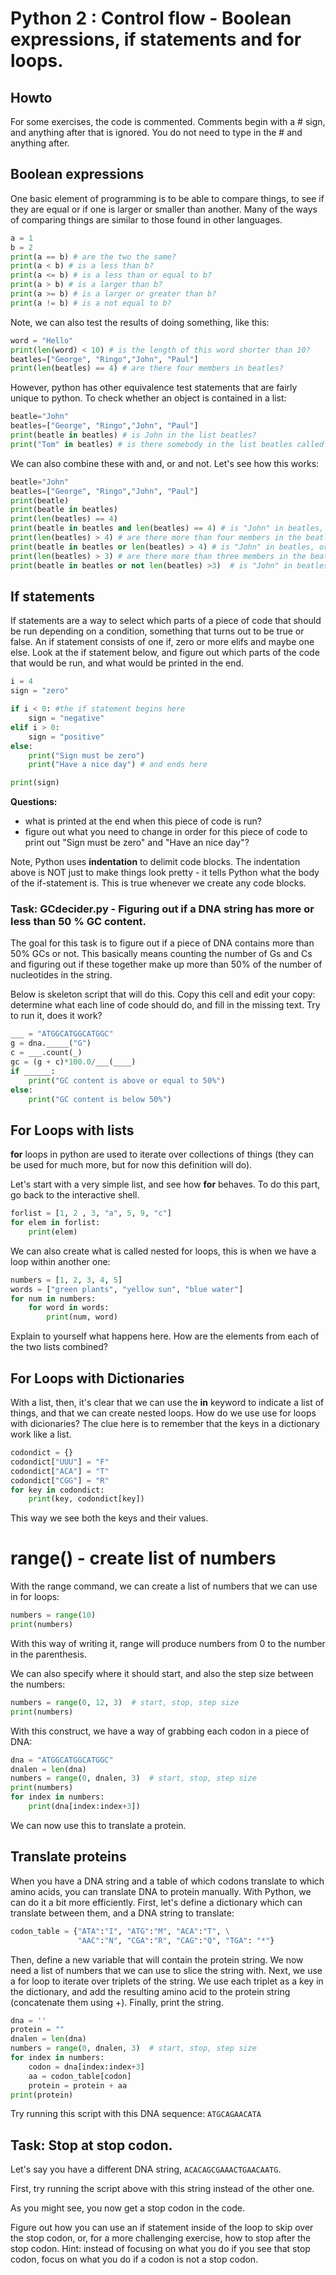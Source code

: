 # Python 2 : Control flow - Boolean expressions, if statements and for loops.
## Howto

For some exercises, the code is commented. Comments begin with a # sign, and anything after that is ignored. You do not need to type in the # and anything after.

## Boolean expressions

One basic element of programming is to be able to compare things, to see if they are equal or if one is larger or smaller than another. Many of the ways of comparing things are similar to those found in other languages.

```Python
a = 1
b = 2
print(a == b) # are the two the same?
print(a < b) # is a less than b?
print(a <= b) # is a less than or equal to b?
print(a > b) # is a larger than b?
print(a >= b) # is a larger or greater than b?
print(a != b) # is a not equal to b?
```

Note, we can also test the results of doing something, like this:

```Python
word = "Hello"
print(len(word) < 10) # is the length of this word shorter than 10?
beatles=["George", "Ringo","John", "Paul"]
print(len(beatles) == 4) # are there four members in beatles?
```

However, python has other equivalence test statements that are fairly
unique to python. To check whether an object is contained in a list:

```Python
beatle="John"
beatles=["George", "Ringo","John", "Paul"]
print(beatle in beatles) # is John in the list beatles?
print("Tom" in beatles) # is there somebody in the list beatles called Tom?
```

We can also combine these with and, or and not. Let's see how this works:

```Python
beatle="John"		
beatles=["George", "Ringo","John", "Paul"]
print(beatle)
print(beatle in beatles)
print(len(beatles) == 4)
print(beatle in beatles and len(beatles) == 4) # is "John" in beatles, and are there four entries (members) in the beatles list?
print(len(beatles) > 4) # are there more than four members in the beatles list?
print(beatle in beatles or len(beatles) > 4) # is "John" in beatles, or are are there more than 4 members in the list?
print(len(beatles) > 3) # are there more than three members in the beatles list?
print(beatle in beatles or not len(beatles) >3)  # is "John" in beatles, or not more than 3 members in beathes
```

## If statements


If statements are a way to select which parts of a piece of code that should be run depending on a condition, something that turns out to be true or false. An if statement consists of one if, zero or more elifs and maybe one else. Look at the if statement below, and figure out which parts of the code that would be run, and what would be printed in the end.

```Python
i = 4
sign = "zero"

if i < 0: #the if statement begins here
    sign = "negative"
elif i > 0:
    sign = "positive"
else:
    print("Sign must be zero")
    print("Have a nice day") # and ends here

print(sign)
```

**Questions:** 

* what is printed at the end when this piece of code is run?
* figure out what you need to change in order for this piece of code to print out "Sign must be zero" and "Have an nice day"?

Note, Python uses **indentation** to delimit code blocks. The indentation above is NOT just to make things look pretty - it tells Python what the body of the if-statement is. This is true whenever we create any code blocks.


### Task: GCdecider.py - Figuring out if a DNA string has more or less than 50 % GC content.

The goal for this task is to figure out if a piece of DNA contains more than 50% GCs or not. This basically means counting the number of Gs and Cs and figuring out if these together make up more than 50% of the number of nucleotides in the string.

Below is skeleton script that will do this. Copy this cell and edit your copy: determine what each line of code should do, and fill in the missing text. Try to run it, does it work?

```Python
___ = "ATGGCATGGCATGGC"
g = dna._____("G")
c = ___.count(_)
gc = (g + c)*100.0/___(____)
if ______:
    print("GC content is above or equal to 50%")
else:
    print("GC content is below 50%")
```

## For Loops with lists

**for** loops in python are used to iterate over collections of things (they can be used for much more, but for now this definition will do).

Let's start with a very simple list, and see how **for** behaves. To do this part, go back to the interactive shell.

```Python
forlist = [1, 2 , 3, "a", 5, 9, "c"]
for elem in forlist:
    print(elem)
```

We can also create what is called nested for loops, this is when we have a loop within another one:

```Python
numbers = [1, 2, 3, 4, 5]
words = ["green plants", "yellow sun", "blue water"]
for num in numbers:
    for word in words:
        print(num, word)
```
Explain to yourself what happens here. How are the elements from each of the two lists combined?

## For Loops with Dictionaries

With a list, then, it's clear that we can use the **in** keyword to indicate a list of things, and that we can create nested loops. How do we use use for loops with dicionaries? The clue here is to remember that the keys in a dictionary work like a list.

```Python
codondict = {}
codondict["UUU"] = "F"
codondict["ACA"] = "T"
codondict["CGG"] = "R"
for key in codondict:
    print(key, codondict[key])
```
This way we see both the keys and their values.

# range() - create list of numbers


With the range command, we can create a list of numbers that we can use in for loops:

```Python
numbers = range(10)
print(numbers)
```

With this way of writing it, range will produce numbers from 0 to the number in the parenthesis.

We can also specify where it should start, and also the step size between the numbers:

```Python
numbers = range(0, 12, 3)  # start, stop, step size
print(numbers)
```

With this construct, we have a way of grabbing each codon in a piece of DNA:

```Python
dna = "ATGGCATGGCATGGC"
dnalen = len(dna)
numbers = range(0, dnalen, 3)  # start, stop, step size
print(numbers)
for index in numbers:
    print(dna[index:index+3])
```
We can now use this to translate a protein.

## Translate proteins

When you have a DNA string and a table of which codons translate to which amino acids, you can translate DNA to  protein manually. With Python, we can do it a bit more efficiently. First, let's define a dictionary which can translate between them, and a DNA string to translate:

```Python
codon_table = {"ATA":"I", "ATG":"M", "ACA":"T", \
               "AAC":"N", "CGA":"R", "CAG":"Q", "TGA": "*"}
```

Then, define a new variable that will contain the protein string. We now need a list of numbers that we can use to slice the string with. Next, we use a for loop to iterate over triplets of the string. We use each triplet as a key in the dictionary, and add the resulting amino acid to the protein string (concatenate them using +). Finally, print the string.

```Python
dna = ''
protein = ""
dnalen = len(dna)
numbers = range(0, dnalen, 3)  # start, stop, step size
for index in numbers:
    codon = dna[index:index+3]
    aa = codon_table[codon]
    protein = protein + aa
print(protein)
```

Try running this script with this DNA sequence: `ATGCAGAACATA`


## Task: Stop at stop codon.

Let's say you have a different DNA string, `ACACAGCGAAACTGAACAATG`.

First, try running the script above with this string instead of the other one.

As you might see, you now get a stop codon in the code.

Figure out how you can use an if statement inside of the loop to skip over the stop codon, or, for a more challenging exercise, how to stop after the stop codon. Hint: instead of focusing on what you do if you see that stop codon, focus on what you do if a codon is not a stop codon.

